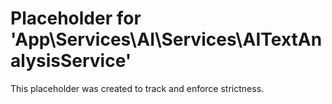 ﻿# Placeholder for 'App\Services\AI\Services\AITextAnalysisService'
This placeholder was created to track and enforce strictness.
